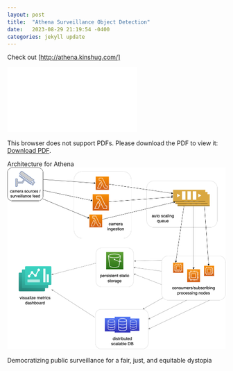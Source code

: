 ```yaml
---
layout: post
title:  "Athena Surveillance Object Detection"
date:   2023-08-29 21:19:54 -0400
categories: jekyll update
---
```


Check out [http://athena.kinshug.com/]

<object data="../../../../../assets/athena_pitch_deck.pdf" type="application/pdf" width="1000px" height="700px">
    <embed src="../../../../../../assets/athena_pitch_deck.pdf">
        <p>This browser does not support PDFs. Please download the PDF to view it: <a href="../../../../../../assets/athena_pitch_deck.pdf">Download PDF</a>.</p>
    </embed>
</object>

Architecture for Athena
![alt_text](/assets/images/architecture.png "image_tooltip")

Democratizing public surveillance for a fair, just, and equitable dystopia

[jekyll-docs]: https://jekyllrb.com/docs/home
[jekyll-gh]:   https://github.com/jekyll/jekyll
[jekyll-talk]: https://talk.jekyllrb.com/
[http://athena.kinshug.com/]: http://athena.kinshug.com/